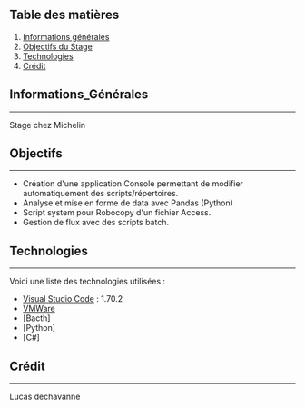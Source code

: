 ## Table des matières
1. [Informations générales](#informations_générales)
2. [Objectifs du Stage](#Objectifs)
3. [Technologies](#technologies)
4. [Crédit](#crédit)

## Informations_Générales
***
Stage chez Michelin
## Objectifs
***
- Création d'une application Console permettant de modifier automatiquement des scripts/répertoires.
- Analyse et mise en forme de data avec Pandas (Python)
- Script system pour Robocopy d'un fichier Access.
- Gestion de flux avec des scripts batch.
## Technologies
***
Voici une liste des technologies utilisées :
* [Visual Studio Code](https://code.visualstudio.com/) : 1.70.2
* [VMWare](https://www.vmware.com/fr.html)
* [Bacth]
* [Python]
* [C#]
## Crédit 
***
Lucas dechavanne 
 
